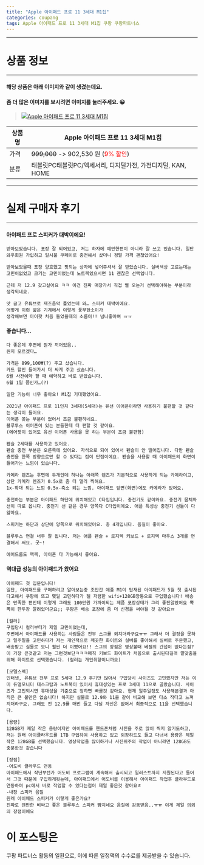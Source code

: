 ```yaml
---
title: "Apple 아이패드 프로 11 3세대 M1칩"
categories: coupang
tags: Apple 아이패드 프로 11 3세대 M1칩 쿠팡 쿠팡파트너스
---
```

---

# 상품 정보

---

#### 해당 상품은 아래 이미지와 같이 생겼는데요. 
#### 좀 더 많은 이미지를 보시려면 이미지를 눌러주세요. 😀
> [![Apple 아이패드 프로 11 3세대 M1칩](https://static.coupangcdn.com/image/retail/images/4564448107961-599f1307-13b8-4528-b383-caf3b4922436.jpg)](https://link.coupang.com/re/AFFSDP?lptag=AF4416228&subid=AF4416228&pageKey=5392850137&itemId=8047068428&vendorItemId=75335634554&traceid=V0-153-fd279e917c2af857)

상품명 | Apple 아이패드 프로 11 3세대 M1칩
-------|-------
가격 | ~~999,000~~ -> 902,530 원 (<span style="color:red">9% 할인</span>)
분류 | 태블릿PC태블릿PC/액세서리, 디지털가전, 가전디지털, KAN, HOME

---

# 실제 구매자 후기

---


####    아이패드 프로 스피커가 대박이에요!
    받아보았습니다. 포장 잘 되어있고, 저는 하자에 예민한편이 아니라 잘 쓰고 있습니다. 일단 와우회원 가입하고 일시불 쿠페이로 충전해서 샀더니 정말 가격 괜찮았어요!
    
    받아보았을때 포장 양호했고 핏되는 상자에 넣어주셔서 잘 받았습니다. 실버색상 고르는데는 고민이없었고 크기는 고민이었는데 노트북있으시면 11 괜찮은 선택입니다.
    
    근데 저 12.9 갖고싶어요 ㅋㅋ 이건 진짜 매장가서 직접 삘 오는거 선택해야하는 부분이라 생각되네요.
    
    앗 글고 유튜브로 재즈음악 틀었는데 와… 스피커 대박이에요.
    어떻게 이런 얇은 기계에서 이렇게 풍부한소이가
    생각해보면 아이팟 처음 들었을때의 소름이!! 넘나좋아여 ㅠㅠ

####    좋습니다...
    다 좋은데 후면에 뭔가 끼어있음.. 
    뭔지 모르겠다… 
    
    가격은 899,100₩(?) 주고 샀습니다.
    카드 할인 들어가서 더 싸게 주고 샀습니다.
    6월 사전예약 할 때 예약하고 바로 받았습니다. 
    6월 1일 쯤인가…(?) 
    
    일단 기능이 너무 좋아요! M1칩 기대했었어요. 
    
    2021년 아이패드 프로 11인치 3세대(5세대)는 유선 이어폰이라면 사용하기 불편할 것 같다는 생각이 들어요. 
    이어폰 꽂는 부분이 없어서 조금 불편하네요. 
    블루투스 이어폰이 있는 분들한테 더 편할 것 같아요.
    (에어팟이 있어도 유선 이어폰 사용을 못 하는 부분이 조금 불편함)
    
    펜슬 2세대를 사용하고 있어요. 
    펜슬 충전 부분은 오른쪽에 있어요. 자석으로 되어 있어서 펜슬이 안 떨어집니다. 다만 펜슬 충전을 한쪽 방향으로만 할 수 있다는 점이 단점이에요. 펜슬을 사용할 때 아이패드의 화면이 들어가는 느낌이 있습니다.
    
    카메라 렌즈는 후면에 두개인데 하나는 아래쪽 렌즈가 기본적으로 사용하게 되는 카메라이고, 상단 카메라 렌즈가 0.5x로 좀 더 멀리 찍혀요. 
    1x-확대 되는 느낌 0.5x-축소 되는 느낌. 아이패드 앞면(화면)에도 카메라가 있어요. 
    
    충전하는 부분은 아이패드 하단에 위치해있고 C타입입니다. 충전기도 같이와요. 충전기 몸체와 선이 따로 옵니다. 충전기 선 같은 경우 양쪽다 C타입이에요. 애플 특성상 충전기 선들이 다 얇아요. 
    
    스피커는 하단과 상단에 양쪽으로 위치해있어요. 총 4개입니다. 음질이 좋아요. 
    
    블루투스 연결 너무 잘 됩니다. 저는 애플 펜슬 + 로지텍 키보드 + 로지텍 마우스 3개를 연결해서 써요. 굿~! 
    
    에어드롭도 맥북, 아이폰 다 가능해서 좋아요.

####    역대급 성능의 아이패드가 왔어요
    아이패드 첫 입문입니다!
    일단, 아이패드를 구매하려고 알아보는중 조만간 애플 M1이 탑재된 아이패드가 5월 첫 출시된다고해서 쿠팡에 뜨고 몇일 고민하다가 젤 저렴한 wifi+128GB깡통으로 구입했습니다! 배송은 만족한 편인데 이렇게 그래도 100만원 가까이되는 제품 포장상태가 그리 좋진않았어요 뽁뽁이 한두장 깔려있더군요;; 쿠팡은 배송 포장에 좀 더 신경을 써야될 것 같아요ㅠ
    
    [컬러]
    구입당시 컬러부터가 제일 고민이였는데, 
    주변에서 아이패드를 사용하는 사람들은 전부 스그를 외치더라구요ㅠㅠ 그래서 더 결정을 못하고 일주일을 고민하다가 저는 개인적으로 깨끗한 화이트와 실버를 좋아해서 실버로 주문했고, 배송받고 실물로 보니 훨씬 더 이뻤어요!! 스그의 장점은 영상볼때 베젤의 간섭이 없다는점?이 가장 큰것같고 저는 그런것보단ㅋㅋㅋ매직 키보드 화이트가 처음으로 출시된다길래 깔맞춤을 위해 화이트로 선택했습니다. (컬러는 개인취향이니까요)
    
    [모델스펙]
    인터넷, 유튜브 전부 프로 5세대 12.9 후기만 많아서 구입당시 사이즈도 고민했지만 저는 이미 듀얼모니터 데스크탑과 노트북이 있어서 휴대성있는 프로 3세대 11으로 골랐습니다. 사이즈가 고민되시면 휴대성을 기준으로 정하면 빠를것 같아요. 현재 일주일정도 사용해본결과 아직은 큰 불만은 없습니다! 하지만 실물로 12.9와 11을 같이 비교해 보면 다소 작다고 느껴지더라구요. 그래도 전 12.9를 매번 들고 다닐 자신은 없어서 최종적으로 11을 선택했습니다.
    
    [용량]
    128GB가 제일 작은 용량이지만 아이패드를 핸드폰처럼 사진을 주로 많이 찍지 않기도하고, 저는 원래 아이클라우드를 1TB 구입하여 사용하고 있고 외장하드도 들고 다녀서 용량은 제일 작은 128GB를 선택했습니다. 영상작업을 많이하거나 사진위주의 작업이 아니라면 128GB도 충분한것 같습니다
    
    [장점]
    -어도비 클라우드 연동
    아이패드에서 작년부턴가 어도비 프로그램이 계속해서 출시되고 일러스트까지 지원된다고 들어서 그것 때문에 구입하게됫는데, 아이패드에서 어도비를 이용해서 아이패드 작업후 클라우드로 연동하여 pc에서 바로 작업할 수 있다는점이 제일 좋은것 같아요ㅎ 
    -내장 스피커 음질
    원래 아이패드 스피커가 이렇게 좋은가요?
    진짜로 웬만한 비싸고 좋은 블루투스 스피커 뺨치네요 음질에 감동받음..ㅠㅠ 이게 제일 의외의 장점이에요



# 이 포스팅은
쿠팡 파트너스 활동의 일환으로, 이에 따른 일정액의 수수료를 제공받을 수 있습니다.